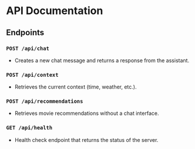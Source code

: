 # API Documentation

## Endpoints

### `POST /api/chat`

- Creates a new chat message and returns a response from the assistant.

### `POST /api/context`

- Retrieves the current context (time, weather, etc.).

### `POST /api/recommendations`

- Retrieves movie recommendations without a chat interface.

### `GET /api/health`

- Health check endpoint that returns the status of the server.